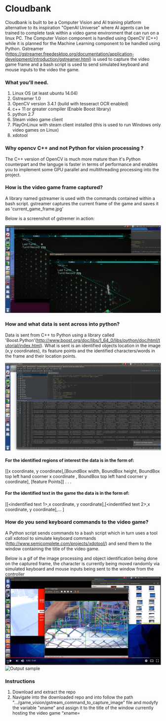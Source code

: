 # Cloudbank
Cloudbank is built to be a Computer Vision and AI training platform alternative to its inspiration "OpenAI Universe" where AI agents can be trained to complete task within a video game environment that can run on a linux PC. The Computer Vision component is handled using OpenCV (C++) while it is planned for the Machine Learning component to be handled using Python. Gstreamer (https://gstreamer.freedesktop.org/documentation/application-development/introduction/gstreamer.html) is used to capture the video game frame and a bash script is used to send simulated keyboard and mouse inputs to the video the game.

### What you'll need.
1. Linux OS (at least ubuntu 14.04)
2. Gstreamer 1.0
3. OpenCV version 3.4.1 (build with tesseract OCR enabled)
4. c++ 11 or greater compiler (Enable Boost library)
5. python 2.7
6. Steam video game client
7. PlayOnLinux with steam client installed (this is used to run Windows only video games on Linux) 
7. xdotool

### Why opencv C++ and not Python for vision processing ?
The C++ version of OpenCV is much more mature than it's Python counterpart and the languge is faster in terms of performance and enables you to implement some GPU parallel and multithreading processing into the project.

### How is the video game frame captured?
A library named gstreamer is used with the commands contained within a bash script. gstreamer captures the current frame of the game and saves it as 'current_game_frame.jpg' 

Below is a screenshot of gstremer in action:

![alt text](https://github.com/SHEUN1/Cloudbank/blob/master/README_IMAGES/Screenshot%20from%202017-08-20%2015:36:49.png)

### How and what data is sent across into python?
Data is sent from C++ to Python using a library called 'Boost.Python'(http://www.boost.org/doc/libs/1_64_0/libs/python/doc/html/tutorial/index.html). What is sent is an identified objects location in the image (x,y coordinates), its feature points and the identified characters/words in the frame and their location points.

![alt text](https://github.com/SHEUN1/Cloudbank/blob/master/README_IMAGES/Screenshot%20from%202017-08-20%2017:27:25.png)

#### For the identified regions of interest the data is in the form of:
[[x coordinate, y coordinate],[BoundBox width, BoundBox height, BoundBox top left hand coorner x coordinate , BoundBox top left hand coorner y coordinate], [feature Points]]
.
.
.
#### For the identified text in the game the data is in the form of:
[[<indentified text 1>,x coordinate, y coordinate],[<indentified text 2>,x coordinate, y coordinate],... ]


### How do you send keyboard commands to the video game?
A Python script sends commands to a bash script which in turn uses a tool call xdotool to simulate keyboard commands  (http://www.semicomplete.com/projects/xdotool/) and send them to the window containing the title of the video game. 

Below is a gif of the image processing and object identification being done on the captured frame, the character is currently being moved randomly via simulated keyboard and mouse inputs being sent to the window from the controller
[![IMAGE ALT TEXT HERE](https://github.com/SHEUN1/Cloudbank/blob/master/README_IMAGES/projectCloudbankMirrorsEdge.png)](https://www.youtube.com/watch?v=NiK4M-DMZ9U "IMAGE ALT TEXT HERE")
 ![Output sample](https://github.com/SHEUN1/Cloudbank/blob/master/README_IMAGES/BoundedBox.gif)

### Instructions
1. Download and extract the repo 
2. Navigate into the downloaded repo and  into follow the path ".../game_vision/gstream_command_to_capture_image" file and modyfy the variable "xname" and assign it to the title of the window currently hosting the video game “xname=<title of window hosting the video game>”  
3. Modify the line "location=/home/sheun/Cloudbank/game_vision/current_game_frame.jpg" absolute path to one that reflects your system.
4. Navigate into the".../Cloudbank/game_controller/send_control_cmds_to_game" file and modyfy the variable "ID" and assign it to the title of the window currently hosting the video game “ID=<title of window 	hosting the video game>”. Within this file modify the xdotool key commands to replicate the control inputs of your game. 
5. Navigate into the ".../Cloudbank/game_controller/controller_random.py" and and modyfy the variable "game_window_title" and assign it to the title of the window currently hosting the video game “game_window_title=<title of window hosting the video game>”. Within this file modify the xdotool key commands to replicate the control inputs of your game. 
6. Start your video game. 
7. Run the python script which will build and run the program. Once built this should activate gstreamer and should start reciveing data and sending keyboard inputs into the game. 


### Source file location for image processing and sending keyboard strokes to the videogame
1. The “game_vision” folder contains the code needed to analyse the game currently being played, frame-by-frame, using OpenCV C++. The ‘game_controller’ directory contains the files needed to control the video game
2. The C++ source files are located in the "Cloudbank/game_vision/src/" directory and the Python file is lacated in the "Cloudbank/game_controller/"directory. 


### Keep in mind 
1. For this to work no other window on your screen should contain the same name as the video game you are playing otherwise the mouse and keyboard inputs would jump between screens. 

2. To avoid problems with gstreamer please set your game screen resolution to no more than 1024x768

### Curious about development environment?
1. The IDE’s used during development were 'Eclipes C++' and 'Pycharm' community edition. You can set the Eclipes workspace by simply setting it project folder.
      

